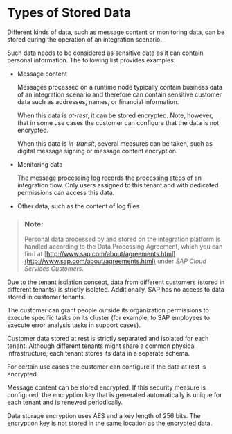 <!-- loio183637c9cdcf4a2e8b3dbb602d888e0e -->

# Types of Stored Data

Different kinds of data, such as message content or monitoring data, can be stored during the operation of an integration scenario.



Such data needs to be considered as sensitive data as it can contain personal information. The following list provides examples:

-   Message content

    Messages processed on a runtime node typically contain business data of an integration scenario and therefore can contain sensitive customer data such as addresses, names, or financial information.

    When this data is *at-rest*, it can be stored encrypted. Note, however, that in some use cases the customer can configure that the data is not encrypted.

    When this data is *in-transit*, several measures can be taken, such as digital message signing or message content encryption.

-   Monitoring data

    The message processing log records the processing steps of an integration flow. Only users assigned to this tenant and with dedicated permissions can access this data.

-   Other data, such as the content of log files


> ### Note:  
> Personal data processed by and stored on the integration platform is handled according to the Data Processing Agreement, which you can find at [http://www.sap.com/about/agreements.html](http://www.sap.com/about/agreements.html) under *SAP Cloud Services Customers*.

Due to the tenant isolation concept, data from different customers \(stored in different tenants\) is strictly isolated. Additionally, SAP has no access to data stored in customer tenants.

The customer can grant people outside its organization permissions to execute specific tasks on its cluster \(for example, to SAP employees to execute error analysis tasks in support cases\).



Customer data stored at rest is strictly separated and isolated for each tenant. Although different tenants might share a common physical infrastructure, each tenant stores its data in a separate schema.

For certain use cases the customer can configure if the data at rest is encrypted.

Message content can be stored encrypted. If this security measure is configured, the encryption key that is generated automatically is unique for each tenant and is renewed periodically.

Data storage encryption uses AES and a key length of 256 bits. The encryption key is not stored in the same location as the encrypted data.

